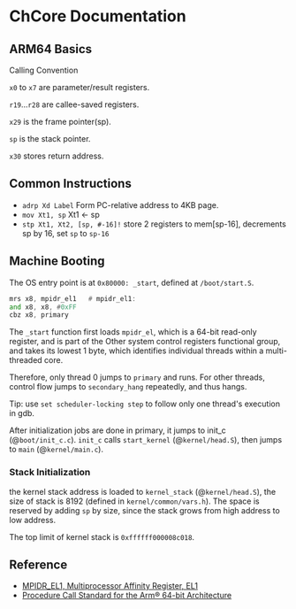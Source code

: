 # ChCore Documentation

## ARM64 Basics

Calling Convention

`x0` to `x7` are parameter/result registers.

`r19`...`r28` are callee-saved registers.

`x29` is the frame pointer(sp).

`sp` is the stack pointer.

`x30` stores return address.

## Common Instructions

- `adrp Xd Label` Form PC-relative address to 4KB page.
- `mov Xt1, sp` Xt1 <- sp
- `stp Xt1, Xt2, [sp, #-16]!` store 2 registers to mem[sp-16], decrements sp by 16,
  set `sp` to `sp-16`

## Machine Booting

The OS entry point is at `0x80000: _start`, defined at `/boot/start.S`.

```asm
mrs	x8, mpidr_el1   # mpidr_el1:
and	x8, x8,	#0xFF
cbz	x8, primary
```

The `_start` function first loads `mpidr_el`, which is a 64-bit read-only register, and is part of the Other system control registers functional group, and takes its lowest 1 byte, which identifies individual threads within a multi-threaded core.

Therefore, only thread 0 jumps to `primary` and runs. For other threads, control flow jumps to `secondary_hang` repeatedly, and thus hangs.

Tip: use `set scheduler-locking step` to follow only one thread's execution in gdb.

After initialization jobs are done in primary, it jumps to init_c (@`boot/init_c.c`). `init_c` calls `start_kernel` (@`kernel/head.S`), then jumps to `main` (@`kernel/main.c`).

### Stack Initialization

the kernel stack address is loaded to `kernel_stack` (@`kernel/head.S`), the size of stack is 8192 (defined in `kernel/common/vars.h`). The space is reserved by adding `sp` by size, since the stack grows from high address to low address.

The top limit of kernel stack is `0xffffff000008c018`.

## Reference

- [MPIDR_EL1, Multiprocessor Affinity Register, EL1](https://developer.arm.com/documentation/100403/0200/register-descriptions/aarch64-system-registers/mpidr-el1--multiprocessor-affinity-register--el1)
- [Procedure Call Standard for the Arm® 64-bit Architecture](https://developer.arm.com/documentation/ihi0055/latest/)
